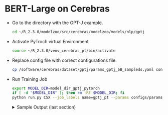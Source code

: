 # BERT-Large on Cerebras

* Go to the directory with the GPT-J example. 
  ```bash
  cd ~/R_2.3.0/modelzoo/src/cerebras/modelzoo/models/nlp/gptj
  ```

* Activate PyTroch virtual Environment 
  ```bash
  source ~/R_2.3.0/venv_cerebras_pt/bin/activate
  ```

* Replace config file with correct configurations file. 
  ```bash
  cp /software/cerebras/dataset/gptj/params_gptj_6B_sampleds.yaml configs/params_gptj_6B_sampleds.yaml
  ```

* Run Training Job
  ```bash
  export MODEL_DIR=model_dir_gptj_pytorch
  if [ -d "$MODEL_DIR" ]; then rm -Rf $MODEL_DIR; fi
  python run.py CSX --job_labels name=gptj_pt --params configs/params_gptj_6B_sampleds.yaml --num_workers_per_csx=1 --mode train --model_dir $MODEL_DIR --mount_dirs /home/ /software/ --python_paths /home/$(whoami)/R_2.3.0/modelzoo/ --compile_dir $(whoami) |& tee mytest.log
  ```
  <details>
    <summary>Sample Output (last section)</summary>
    
    ```bash
      2023-11-10 20:34:41,113 INFO:   Finished sending initial weights
      2023-11-10 20:34:41,116 INFO:   Finalizing appliance staging for the run
      2023-11-10 20:34:42,548 INFO:   Finished staging the appliance
      2023-11-10 20:34:42,552 INFO:   Beginning appliance run
      2023-11-10 20:40:15,694 INFO:   | Train Device=xla:0, Step=100, Loss=9.18750, Rate=19.81 samples/sec, GlobalRate=19.81 samples/sec
      2023-11-10 20:45:49,090 INFO:   | Train Device=xla:0, Step=200, Loss=8.37500, Rate=19.80 samples/sec, GlobalRate=19.80 samples/sec
      2023-11-10 20:45:49,092 INFO:   Saving checkpoint at global step 200
      2023-11-10 20:56:38,458 INFO:   Saving step 200 in dataloader checkpoint
      2023-11-10 20:56:38,575 INFO:   Saved checkpoint at global step: 200
      2023-11-10 20:56:38,576 INFO:   Training completed successfully! Processed 13200 sample(s) in 1316.022207736969 seconds.
    ```
  </details>
